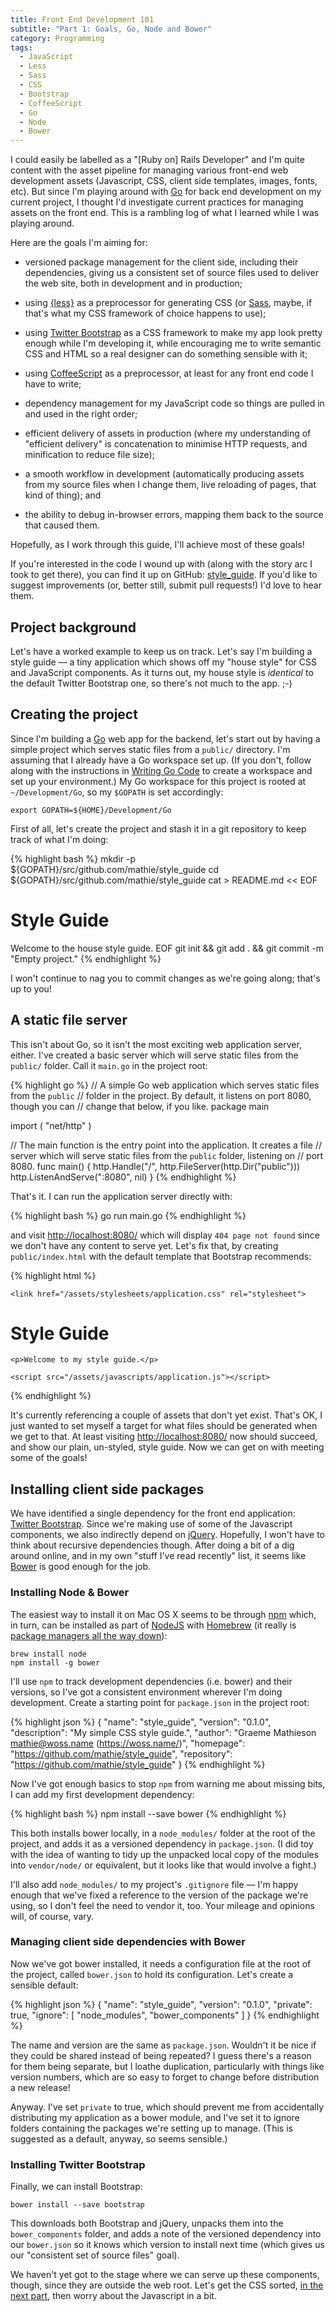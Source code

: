 ```yaml
---
title: Front End Development 101
subtitle: "Part 1: Goals, Go, Node and Bower"
category: Programming
tags:
  - JavaScript
  - Less
  - Sass
  - CSS
  - Bootstrap
  - CoffeeScript
  - Go
  - Node
  - Bower
---
```

I could easily be labelled as a "[Ruby on] Rails Developer" and I'm quite
content with the asset pipeline for managing various front-end web development
assets (Javascript, CSS, client side templates, images, fonts, etc). But since
I'm playing around with [Go](http://golang.org/) for back end development on my
current project, I thought I'd investigate current practices for managing
assets on the front end. This is a rambling log of what I learned while I was
playing around.

Here are the goals I'm aiming for:

* versioned package management for the client side, including their
  dependencies, giving us a consistent set of source files used to deliver the
  web site, both in development and in production;

* using [{less}](http://lesscss.org) as a preprocessor for generating CSS (or
  [Sass](http://sass-lang.com), maybe, if that's what my CSS framework of
  choice happens to use);

* using [Twitter Bootstrap][bootstrap] as a CSS framework to make my app look
  pretty enough while I'm developing it, while encouraging me to write semantic
  CSS and HTML so a real designer can do something sensible with it;

* using [CoffeeScript](http://coffeescript.org) as a preprocessor, at least for
  any front end code I have to write;

* dependency management for my JavaScript code so things are pulled in and used
  in the right order;

* efficient delivery of assets in production (where my understanding of
  "efficient delivery" is concatenation to minimise HTTP requests, and
  minification to reduce file size);

* a smooth workflow in development (automatically producing assets from my
  source files when I change them, live reloading of pages, that kind of
  thing); and

* the ability to debug in-browser errors, mapping them back to the source that
  caused them.

Hopefully, as I work through this guide, I'll achieve most of these goals!

If you're interested in the code I wound up with (along with the story arc I
took to get there), you can find it up on GitHub:
[style\_guide](https://github.com/mathie/style_guide). If you'd like to suggest
improvements (or, better still, submit pull requests!) I'd love to hear them.

## Project background

Let's have a worked example to keep us on track. Let's say I'm building a style
guide — a tiny application which shows off my "house style" for CSS and
JavaScript components. As it turns out, my house style is *identical* to the
default Twitter Bootstrap one, so there's not much to the app. ;-)

## Creating the project

Since I'm building a [Go](http://golang.org/) web app for the backend, let's
start out by having a simple project which serves static files from a `public/`
directory. I'm assuming that I already have a Go workspace set up. (If you
don't, follow along with the instructions in [Writing Go
Code](http://golang.org/doc/code.html) to create a workspace and set up your
environment.) My Go workspace for this project is rooted at `~/Development/Go`,
so my `$GOPATH` is set accordingly:

    export GOPATH=${HOME}/Development/Go

First of all, let's create the project and stash it in a git repository to keep
track of what I'm doing:

{% highlight bash %}
mkdir -p ${GOPATH}/src/github.com/mathie/style_guide
cd ${GOPATH}/src/github.com/mathie/style_guide
cat > README.md << EOF
# Style Guide

Welcome to the house style guide.
EOF
git init && git add . && git commit -m "Empty project."
{% endhighlight %}

I won't continue to nag you to commit changes as we're going along; that's up to you!

## A static file server

This isn't about Go, so it isn't the most exciting web application server,
either. I've created a basic server which will serve static files from the
`public/` folder. Call it `main.go` in the project root:

{% highlight go %}
// A simple Go web application which serves static files from the `public`
// folder in the project. By default, it listens on port 8080, though you can
// change that below, if you like.
package main

import (
  "net/http"
)

// The main function is the entry point into the application. It creates a file
// server which will serve static files from the `public` folder, listening on
// port 8080.
func main() {
  http.Handle("/", http.FileServer(http.Dir("public")))
  http.ListenAndServe(":8080", nil)
}
{% endhighlight %}

That's it. I can run the application server directly with:

{% highlight bash %}
go run main.go
{% endhighlight %}

and visit <http://localhost:8080/> which will display `404 page not found`
since we don't have any content to serve yet. Let's fix that, by creating
`public/index.html` with the default template that Bootstrap recommends:

{% highlight html %}
<!DOCTYPE html>
<html lang="en">
  <head>
    <meta charset="utf-8">
    <meta http-equiv="X-UA-Compatible" content="IE=edge">
    <meta name="viewport" content="width=device-width, initial-scale=1">
    <title>Style Guide</title>

    <link href="/assets/stylesheets/application.css" rel="stylesheet">
  </head>
  <body>
    <h1>Style Guide</h1>

    <p>Welcome to my style guide.</p>

    <script src="/assets/javascripts/application.js"></script>
  </body>
</html>
{% endhighlight %}

It's currently referencing a couple of assets that don't yet exist. That's OK,
I just wanted to set myself a target for what files should be generated when we
get to that. At least visiting <http://localhost:8080/> now should succeed, and
show our plain, un-styled, style guide. Now we can get on with meeting some of
the goals!

## Installing client side packages

We have identified a single dependency for the front end application:
[Twitter Bootstrap][bootstrap]. Since we're making use of some of the
Javascript components, we also indirectly depend on [jQuery][]. Hopefully, I
won't have to think about recursive dependencies though. After doing a bit of a
dig around online, and in my own "stuff I've read recently" list, it seems like
[Bower][] is good enough for the job.

### Installing Node & Bower

The easiest way to install it on Mac OS X seems to be through [npm][] which, in
turn, can be installed as part of [NodeJS][] with [Homebrew][] (it really is
[package managers all the way down](http://en.wikipedia.org/wiki/Turtles_all_the_way_down)):

    brew install node
    npm install -g bower

I'll use `npm` to track development dependencies (i.e. bower) and their
versions, so I've got a consistent environment wherever I'm doing development.
Create a starting point for `package.json` in the project root:

{% highlight json %}
{
  "name": "style_guide",
  "version": "0.1.0",
  "description": "My simple CSS style guide.",
  "author": "Graeme Mathieson <mathie@woss.name> (https://woss.name/)",
  "homepage": "https://github.com/mathie/style_guide",
  "repository": "https://github.com/mathie/style_guide"
}
{% endhighlight %}

Now I've got enough basics to stop `npm` from warning me about missing bits, I
can add my first development dependency:

{% highlight bash %}
npm install --save bower
{% endhighlight %}

This both installs bower locally, in a `node_modules/` folder at the root of
the project, and adds it as a versioned dependency in `package.json`. (I did
toy with the idea of wanting to tidy up the unpacked local copy of the modules
into `vendor/node/` or equivalent, but it looks like that would involve a
fight.)

I'll also add `node_modules/` to my project's `.gitignore` file — I'm happy
enough that we've fixed a reference to the version of the package we're using,
so I don't feel the need to vendor it, too. Your mileage and opinions will, of
course, vary.

### Managing client side dependencies with Bower

Now we've got bower installed, it needs a configuration file at the root of the
project, called `bower.json` to hold its configuration. Let's create a sensible
default:

{% highlight json %}
{
  "name": "style_guide",
  "version": "0.1.0",
  "private": true,
  "ignore": [
    "node_modules",
    "bower_components"
  ]
}
{% endhighlight %}

The name and version are the same as `package.json`. Wouldn't it be nice if
they could be shared instead of being repeated? I guess there's a reason for
them being separate, but I loathe duplication, particularly with things like
version numbers, which are so easy to forget to change before distribution a
new release!

Anyway. I've set `private` to true, which should prevent me from accidentally
distributing my application as a bower module, and I've set it to ignore
folders containing the packages we're setting up to manage. (This is suggested
as a default, anyway, so seems sensible.)

### Installing Twitter Bootstrap

Finally, we can install Bootstrap:

    bower install --save bootstrap

This downloads both Bootstrap and jQuery, unpacks them into the
`bower_components` folder, and adds a note of the versioned dependency into our
`bower.json` so it knows which version to install next time (which gives us our
"consistent set of source files" goal).

We haven't yet got to the stage where we can serve up these components, though,
since they are outside the web root. Let's get the CSS sorted,
[in the next part](/articles/front-end-development-101-part-2/), then worry
about the Javascript in a bit.

[bootstrap]: http://getbootstrap.com/ "Twitter Bootstrap: The most popular front-end framework for developing responsive, mobile first projects on the web"
[jquery]: http://jquery.com "jQuery: Write less, do more"
[bower]: http://bower.io "Bower: A package manager for the web"
[npm]: https://www.npmjs.org "Node Package Manager"
[nodejs]: http://nodejs.org "NodeJS"
[homebrew]: http://brew.sh "Homebrew: The missing package manager for OS X"
[coffeescript]: http://coffeescript.org "CoffeeScript: a little language that compiles into JavaScript"
